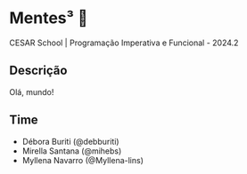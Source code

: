 # Mentes³ 🧠

CESAR School | Programação Imperativa e Funcional - 2024.2

## Descrição
Olá, mundo!


## Time
- Débora Buriti (@debburiti)
- Mirella Santana (@mihebs)
- Myllena Navarro (@Myllena-lins)
